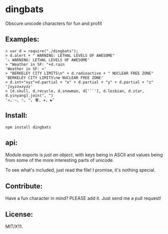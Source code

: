 # dingbats

Obscure unicode characters for fun and profit

## Examples:

    > var d = require("./dingbats");
    > d.alert + " WARNING: LETHAL LEVELS OF AWESOME"
    '⚠ WARNING: LETHAL LEVELS OF AWESOME'
    > "Weather in SF: "+d.rain
    'Weather in SF: ☔'
    > "BERKELEY CITY LIMITS\n" + d.radioactive + " NUCLEAR FREE ZONE"
    'BERKELEY CITY LIMITS\n☢ NUCLEAR FREE ZONE'
    > d.int+"xyz"+d.partial + "x" + d.partial + "y" + d.partial + "z"
    '∫xyz∂x∂y∂z'
    > [d.skull, d.recycle, d.snowman, d['``'], d.lesbian, d.star, d.yinyang].join(", ")
    '☠, ♲, ☃, ❝, ⚢, ★, ☯'

## Install:

    npm install dingbats

## api:

Module.exports is *just an object*, with keys being in ASCII and values being from some of the more interesting parts of unicode.

To see what's included, just read the file! I promise, it's nothing special.

## Contribute:

Have a fun character in mind? PLEASE add it. Just send me a pull request!

## License:

MIT/X11.
